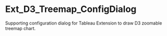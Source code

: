 # Ext_D3_Treemap_ConfigDialog

Supporting configuration dialog for Tableau Extension to draw D3 zoomable treemap chart.

